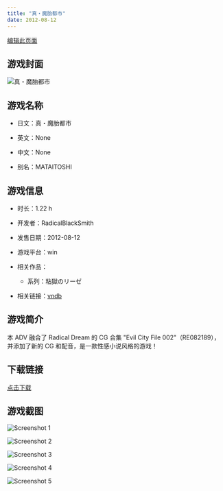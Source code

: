 ```yaml
---
title: "真・魔胎都市"
date: 2012-08-12
---
```

[编辑此页面](https://github.com/ACG-3/ADV3-source/blob/main/source/_posts/%E7%9C%9F%E3%83%BB%E9%AD%94%E8%83%8E%E9%83%BD%E5%B8%82.md)

## 游戏封面

![真・魔胎都市](https%3A//pan.timero.xyz/onedrive/img_lib_001/%E7%9C%9F%E3%83%BB%E9%AD%94%E8%83%8E%E9%83%BD%E5%B8%82_cover.avif)


## 游戏名称

- 日文：真・魔胎都市
- 英文：None
- 中文：None

- 别名：MATAITOSHI


## 游戏信息

- 时长：1.22 h
- 开发者：RadicalBlackSmith
- 发售日期：2012-08-12
- 游戏平台：win
- 相关作品：
   - 系列：粘獄のリーゼ

- 相关链接：[vndb](https://vndb.org/v18608)


## 游戏简介

本 ADV 融合了 Radical Dream 的 CG 合集 "Evil City File 002"（RE082189），并添加了新的 CG 和配音，是一款性感小说风格的游戏！




## 下载链接

[点击下载](https://pan.timero.xyz/onedrive/adv_lib_001/%E7%9C%9F%E3%83%BB%E9%AD%94%E8%83%8E%E9%83%BD%E5%B8%82)


## 游戏截图


![Screenshot 1](https%3A//pan.timero.xyz/onedrive/img_lib_001/%E7%9C%9F%E3%83%BB%E9%AD%94%E8%83%8E%E9%83%BD%E5%B8%82_Screenshot_1.avif)

![Screenshot 2](https%3A//pan.timero.xyz/onedrive/img_lib_001/%E7%9C%9F%E3%83%BB%E9%AD%94%E8%83%8E%E9%83%BD%E5%B8%82_Screenshot_2.avif)

![Screenshot 3](https%3A//pan.timero.xyz/onedrive/img_lib_001/%E7%9C%9F%E3%83%BB%E9%AD%94%E8%83%8E%E9%83%BD%E5%B8%82_Screenshot_3.avif)

![Screenshot 4](https%3A//pan.timero.xyz/onedrive/img_lib_001/%E7%9C%9F%E3%83%BB%E9%AD%94%E8%83%8E%E9%83%BD%E5%B8%82_Screenshot_4.avif)

![Screenshot 5](https%3A//pan.timero.xyz/onedrive/img_lib_001/%E7%9C%9F%E3%83%BB%E9%AD%94%E8%83%8E%E9%83%BD%E5%B8%82_Screenshot_5.avif)


